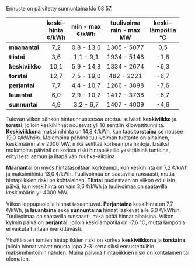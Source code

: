 Ennuste on päivitetty sunnuntaina klo 08:57.

|       | keski-<br>hinta<br>¢/kWh | min - max<br>¢/kWh | tuulivoima<br>min - max<br>MW | keski-<br>lämpötila<br>°C |
|:-------------|:----------------:|:----------------:|:-------------:|:-------------:|
| **maanantai** | 7,2 | 0,8 - 13,0 | 1305 - 5077 | 0,5 |
| **tiistai** | 3,6 | 1,1 - 9,1 | 1934 - 5148 | -1,8 |
| **keskiviikko** | 10,1 | 5,9 - 14,8 | 1334 - 2674 | -6,3 |
| **torstai** | 12,7 | 7,5 - 19,0 | 482 - 2221 | -6,7 |
| **perjantai** | 7,7 | 4,4 - 10,7 | 1266 - 3898 | -7,6 |
| **lauantai** | 6,0 | 2,9 - 10,2 | 1412 - 3738 | -6,7 |
| **sunnuntai** | 4,9 | 3,2 - 6,7 | 1407 - 4009 | -4,6 |

Tulevan viikon sähkön hintaennusteessa erottuu selvästi **keskiviikko** ja **torstai**, jolloin keskihinnat nousevat yli 10 senttiin kilowattitunnilta. **Keskiviikkona** maksimihinta on 14,8 ¢/kWh, kun taas **torstaina** se nousee 19,0 ¢/kWh:iin. Molempina päivinä tuulivoiman tuotanto on alhainen, keskimäärin alle 2000 MW, mikä selittää korkeampia hintoja. Lisäksi molempina päivinä on korkea riski hintapiikeille yksittäisinä tunteina, erityisesti aamun ja iltapäivän ruuhka-aikoina.

**Maanantai** on myös hintatasoiltaan korkeampi, kun keskihinta on 7,2 ¢/kWh ja maksimihinta 13,0 ¢/kWh. Tuulivoimaa on saatavilla runsaasti, mutta hintapiikkien riski on kohtalainen. **Tiistai** puolestaan on viikon edullisin päivä, kun keskihinta on vain 3,6 ¢/kWh ja tuulivoimaa on saatavilla keskimäärin yli 4000 MW.

Viikon loppupuolella hinnat tasaantuvat. **Perjantaina** keskihinta on 7,7 ¢/kWh, ja **lauantaina** sekä **sunnuntaina** hinnat laskevat alle 6,0 ¢/kWh:n. Tuulivoimaa on saatavilla runsaasti, mikä pitää hinnat alhaisina. Viikon kylmin päivä on **perjantai**, jolloin keskilämpötila on -7,6 °C, mutta lämpötila ei vaikuta hintaan merkittävästi.

Yksittäisten tuntien hintapiikkien riski on korkea **keskiviikkona** ja **torstaina**, jolloin hinnat voivat nousta jopa 2-3-kertaisiksi ennustettuihin maksimihintoihin nähden. Muina päivinä hintapiikkien riski on kohtalainen tai olematon.